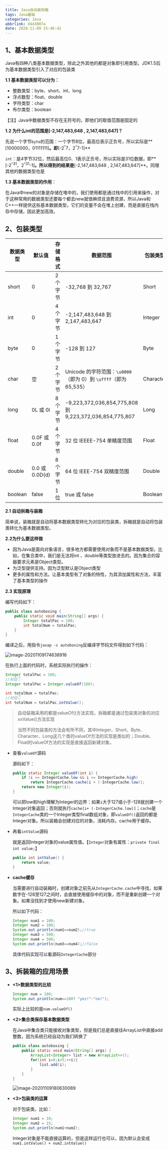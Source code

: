 ```yaml
---
title: Java自动装拆箱
tags: Java基础
categories: Java
abbrlink: d443007a
date: 2020-11-09 15:46:42
---
```


## 1、基本数据类型

Java有四种八类基本数据类型，除此之外其他的都是对象即引用类型。JDK1.5后为基本数据类型引入了对应的包装类

**1.1 基本数据类型可以分为：**

- 整数类型：byte、short、int、long
- 浮点数型：float、double
- 字符类型：char
- 布尔类型：boolean

【注】Java中数据类型不存在无符号的，即他们的取值范围是固定的

<!--more-->

**1.2 为什么int的范围是[-2,147,483,648 , 2,147,483,647]？**

先说一个字节`byte`的范围：一个字节8位，最高位表示正负号，所以实际是**[10000000，01111111]**。即**[-2<sup>^</sup>7，2<sup>^</sup>7-1]**

`int`：是4字节32位，然后最高位0、1表示正负号，所以实际是31位数据，即**[-2<sup>^31</sup>，2<sup>^31</sup>-1]**。所以得到的结果是**[-2,147,483,648 , 2,147,483,647]**。同理其他的数据类型也是



**1.3 基本数据类型的作用**：

在Java中new的对象是存储在堆中的，我们使用都是通过栈中的引用来操作，对于这种常用的数据类型还要每个都去new就很麻烦且浪费资源，所以Java和C++一样提供这些基本数据类型，它们的变量不会在堆上创建，而是直接在栈内存中存储，因此更加高效。



## 2、包装类型

| 数据类型 | 默认值         | 存储格式 | 数据范围                                                     | 包装类型  |
| -------- | -------------- | -------- | ------------------------------------------------------------ | --------- |
| short    | 0              | 2 个字节 | -32,768 到 32,767                                            | Short     |
| int      | 0              | 4 个字节 | -2,147,483,648 到 2,147,483,647                              | Integer   |
| byte     | 0              | 1 个字节 | -128 到 127                                                  | Byte      |
| char     | 空             | 2 个字节 | Unicode 的字符范围：`\u0000`（即为 0）到 `\uffff`（即为 65,535） | Character |
| long     | 0L 或 0l       | 8 个字节 | -9,223,372,036,854,775,808 到 9,223,372,036,854,775,807      | Long      |
| float    | 0.0F 或 0.0f   | 4 个字节 | 32 位 IEEEE-754 单精度范围                                   | Float     |
| double   | 0.0 或 0.0D(d) | 8 个字节 | 64 位 IEEE-754 双精度范围                                    | Double    |
| boolean  | false          | 1 位     | true 或 false                                                | Boolean   |

**2.1 自动拆箱与装箱**

简单说，装箱就是自动将基本数据类型转化为对应的包装类，拆箱就是自动将包装类转化为基本数据类型。

**2.2为什么要这样做**

- 因为Java是面向对象语言，很多地方都需要使用对象而不是基本数据类型。比如，在集合类中，我们是无法将int 、double等类型放进去的。因为集合的容器要求元素是Object类型。
- 为泛型提供支持。因为泛型默认是Object类型
- 更多的属性和方法。让基本类型有了对象的特性，为其添加属性和方法，丰富了基本类型的操作

**2.3 实现原理**

编写代码如下：

```java
public class autoboxing {
    public static void main(String[] args) {
        Integer totalPac = 100;
        int totalNum = totalPac;
    }
}
```

编译之后，用指令`javap -c autoboxing`反编译字节码文件得到如下代码：

![image-20201109174638916](https://leslie1-1309334886.cos.ap-shanghai.myqcloud.com/obsidian/image-20201109174638916.png)

在执行上面的代码时，系统实际执行的操作：

```java
Integer totalPac = 100;
//对应👇
Integer totalPac = Integer.valueOf(100);

int totalNum = totalPac;
//对应👇
int totalNum = totalPac.intValue();
```

> 自动装箱采用的都是valueOf()方法实现，拆箱都是通过包装类对象的对应xxValue()方法实现
>
> 当然不同包装类的方法会有所不同，其中Integer、Short、Byte、Character、Long这几个类的valueOf方法的实现是类似的；Double、Float的valueOf方法的实现是直接返回新建对象。



- 查看`valueOf`源码

  源码如下：

  ```java
  public static Integer valueOf(int i) {
      if (i >= IntegerCache.low && i <= IntegerCache.high)
          return IntegerCache.cache[i + (-IntegerCache.low)];
      return new Integer(i);
  }
  
  
  ```

  可以把low和high理解为Integer的边界：如果`i`大于127或小于-128就创建一个Integer对象返回；否则就执行`cache[i+ (-IntegerCache.low)]`；`cache`是`IntegerCache`类的一个Integer类型final数组对象，即`valueOf()`返回的都是Integer对象。所以装箱会创建对应的对象，消耗内存。cache用于缓存。

- 再看`intValue`源码

  就是返回Integer对象的value属性值。【`Integer`对象有属性：`private final int value;`】

  ```java
  public int intValue() {
      return value;
  }
  ```

- **cache缓存**

  当需要进行自动装箱时，创建对象之前先从`IntegerCache.cache`中寻找，如果数字在-128至127之间时，会直接使用缓存中的对象，而不是重新创建一个对象。如果没找到才使用new新建对象。

  所以如下代码：

  ```java
  Integer num1 = 100;
  Integer num2 = 100;
  System.out.println(num1==num2);//true
  Integer num3 = 500;
  Integer num4 = 500;
  System.out.println(num3==num4);//false
  ```

  具体代码实现可以看源码`IntegerCache`部分



## 3、拆装箱的应用场景

- **<1>数据类型的比较**

  ```java
  Integer num = 100;
  System.out.println(num==100? "yes!":"no!");
  ```

  实际上比较的是`num.valueOf()`

- **<2>集合类保存基本数据类型**

  在Java中集合类只能接收对象类型，但是我们总是直接往ArrayList中直接add整数，因为系统已经自动为我们转换了

  ```java
  public class autoboxing {
      public static void main(String[] args) {
          ArrayList<Integer> list = new ArrayList<>();
          for(int i=0;i<5;++i){
              list.add(i);
          }
      }
  }
  ```

  ![image-20201109180630089](https://leslie1-1309334886.cos.ap-shanghai.myqcloud.com/obsidian/image-20201109180630089.png)

- **<3>包装类的运算**

  对于包装类，比如：

  ```java
  Integer num1 = 10;
  Integer num2 = 15;
  System.out.println(num1+num2);
  ```

  Integer对象是不能直接运算的，但是这样运行也可以，因为默认会变成`num1.intValue() + num2.intValue()`

